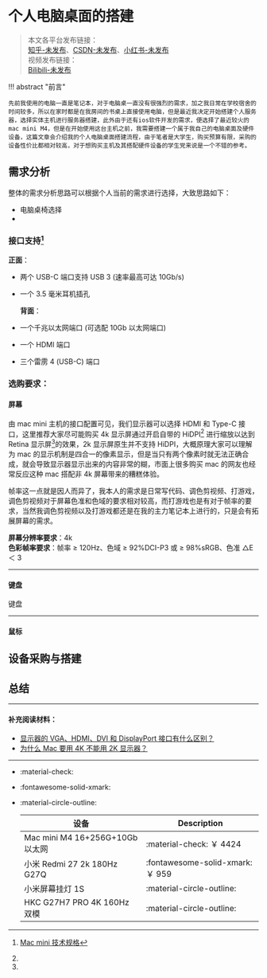 # 个人电脑桌面的搭建

> 本文各平台发布链接：  
> [知乎-未发布]()、[CSDN-未发布]()、[小红书-未发布]()  
> 视频发布链接：  
> [Bilibili-未发布]()

!!! abstract "前言"

    先前我使用的电脑一直是笔记本，对于电脑桌一直没有很强烈的需求，加之我日常在学校宿舍的时间较多，所以在家时都是在我房间的书桌上直接使用电脑，但是最近我决定开始搭建个人服务器，选择实体主机进行服务器搭建，此外由于还有ios软件开发的需求，便选择了最近较火的mac mini M4，但是在开始使用这台主机之前，我需要搭建一个属于我自己的电脑桌面及硬件设备，这篇文章会介绍我的个人电脑桌面搭建流程，由于笔者是大学生，购买预算有限，采购的设备性价比都相对较高，对于想购买主机及其搭配硬件设备的学生党来说是一个不错的参考。

## 需求分析

整体的需求分析思路可以根据个人当前的需求进行选择，大致思路如下：
- 电脑桌椅选择
- 

### 接口支持[^1]

**正面**：

- 两个 USB-C 端口支持 USB 3 (速率最高可达 10Gb/s)
- 一个 3.5 毫米耳机插孔

  **背面**：

- 一个千兆以太网端口 (可选配 10Gb 以太网端口)
- 一个 HDMI 端口
- 三个雷雳 4 (USB-C) 端口

### 选购要求：

#### 屏幕

由 mac mini 主机的接口配置可见，我们显示器可以选择 HDMI 和 Type-C 接口，这里推荐大家尽可能购买 4k 显示屏通过开启自带的 HiDPI[^3] 进行缩放以达到 Retina 显示屏[^4]的效果，2k 显示屏原生并不支持 HiDPI，大概原理大家可以理解为 mac 的显示机制是四合一的像素显示，但是当只有两个像素时就无法正确合成，就会导致显示器显示出来的内容非常的糊，市面上很多购买 mac 的网友也经常反应这种 mac 搭配非 4k 屏幕带来的糟糕体验。

帧率这一点就是因人而异了，我本人的需求是日常写代码、调色剪视频、打游戏，调色剪视频对于屏幕色准和色域的要求相对较高，而打游戏也是有对于帧率的要求，当然我调色剪视频以及打游戏都还是在我的主力笔记本上进行的，只是会有拓展屏幕的需求。

**屏幕分辨率要求**：4k  
**色彩帧率要求**：帧率 ≥ 120Hz、色域 ≥ 92%DCI-P3 或 ≥ 98%sRGB、色准 △E ＜ 3

---

#### 键盘

键盘

---

#### 鼠标

## 设备采购与搭建

## 总结

---

#### 补充阅读材料：

- [显示器的 VGA、HDMI、DVI 和 DisplayPort 接口有什么区别？](https://www.zhihu.com/tardis/bd/ans/2126540229)
- [为什么 Mac 要用 4K 不能用 2K 显示器？](https://www.zhihu.com/tardis/zm/art/582442288)

---

- :material-check:
- :fontawesome-solid-xmark:
- :material-circle-outline:

  | 设备                            | Description                      |
  | ------------------------------- | -------------------------------- |
  | Mac mini M4 16+256G+10Gb 以太网 | :material-check: ￥ 4424         |
  | 小米 Redmi 27 2k 180Hz G27Q     | :fontawesome-solid-xmark: ￥ 959 |
  | 小米屏幕挂灯 1S                 | :material-circle-outline:        |
  | HKC G27H7 PRO 4K 160Hz 双模     | :material-circle-outline:        |

[^1]: [Mac mini 技术规格](https://www.apple.com.cn/mac-mini/specs/)
[^2]: DP 接口（DisplayPort 接口）是一种用于传输视频和音频信号的数字接口标准，广泛用于电脑显示器、显卡、电视、投影仪等设备之间的连接。
[^3]:
[^4]:
